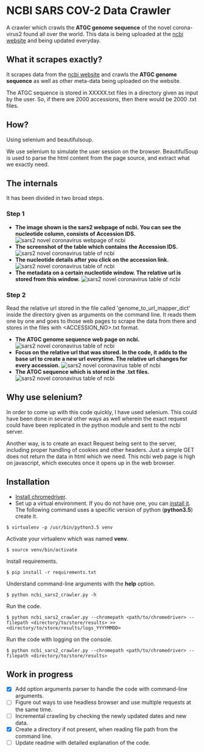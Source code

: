 # NCBI SARS COV-2 Data Crawler
A crawler which crawls the **ATGC genome sequence** of the novel corona-virus2
found all over the world. This data is being uploaded at the [ncbi
website](https://www.ncbi.nlm.nih.gov/labs/virus/vssi/#/virus?SeqType_s=Nucleotide&VirusLineage_ss=Severe%20acute%20respiratory%20syndrome%20coronavirus%202,%20taxid:2697049&Completeness_s=complete) and being updated everyday.

## What it scrapes exactly?
It scrapes data from the [ncbi website](https://www.ncbi.nlm.nih.gov/labs/virus/vssi/#/virus?SeqType_s=Nucleotide&VirusLineage_ss=Severe%20acute%20respiratory%20syndrome%20coronavirus%202,%20taxid:2697049&Completeness_s=complete) and crawls the **ATGC genome
sequence** as well as other meta-data being uploaded on the website.

The ATGC sequence is stored in XXXXX.txt files in a directory given as
input by the user. So, if there are 2000 accessions, then there would be
2000 .txt files.

## How?
Using selenium and beautifulsoup.

We use selenium to simulate the user session on the browser.
BeautifulSoup is used to parse the html content from the page source, and
extract what we exactly need.

## The internals
It has been divided in two broad steps.
### Step 1
- **The image shown is the sars2 webpage of ncbi. You can see the nucleotide column, consists of Accession IDS.**
![sars2 novel coronavirus webpage of ncbi](screenshots/homepage_screenshot.png)
- **The screenshot of the table which contains the Accession IDS.**
![sars2 novel coronavirus table of ncbi](screenshots/homepage_table_screenshot.png)
- **The nucleotide details after you click on the accession link.**
![sars2 novel coronavirus table of ncbi](screenshots/homepage_accessionclick_details.png)
- **The metadata on a certain nucleotide window. The relative url is stored from this window.**
![sars2 novel coronavirus table of ncbi](screenshots/nucleotide-details.png)

### Step 2
Read the relative url stored in the file called 'genome_to_url_mapper_dict' inside the directory given as arguments
on the command line. It reads them one by one and goes to those web pages to scrape the data from there and stores
in the files with <ACCESSION_NO>.txt format.
- **The ATGC genome sequence web page on ncbi.**
![sars2 novel coronavirus table of ncbi](screenshots/atcg_url_page_screenshot.png)
- **Focus on the relative url that was stored. In the code, it adds to the base url to create a new url everytime.
The relative url changes for every accession.**
![sars2 novel coronavirus table of ncbi](screenshots/atcg_sequence_url_only_screenshot.png)
- **The ATGC sequence which is stored in the .txt files.**
![sars2 novel coronavirus table of ncbi](screenshots/atcg_sequence_screenshot.png)

## Why use selenium?

In order to come up with this code quickly, I have used selenium. This could
have been done in several other ways as well wherein the exact request
could have been replicated in the python module and sent to the ncbi server.

Another way, is to create an exact Request being sent to the server, including
proper handling of cookies and other headers. Just a simple GET does not
return the data in html which we need. This ncbi web page is high on
javascript, which executes once it opens up in the web browser.

## Installation
- [Install chromedriver](https://chromedriver.storage.googleapis.com/index.html?path=84.0.4147.30/).
- Set up a virtual environment. If you do not have one, you can [install it](https://docs.python.org/3/library/venv.html).
The following command uses a specific version of python (**python3.5**) create it.
```
$ virtualenv -p /usr/bin/python3.5 venv
```
Activate your virtualenv which was named **venv**.
```
$ source venv/bin/activate
```
Install requirements.
```
$ pip install -r requirements.txt
```
Understand command-line arguments with the **help** option.
```
$ python ncbi_sars2_crawler.py -h
```
Run the code.
```
$ python ncbi_sars2_crawler.py --chromepath <path/to/chromedriver> --filepath <directory/to/store/results> >> <directory/to/store/results/logs_YYYYMMDD>
```
Run the code with logging on the console.
```
$ python ncbi_sars2_crawler.py --chromepath <path/to/chromedriver> --filepath <directory/to/store/results>
```

## Work in progress
- [x] Add option arguments parser to handle the code with command-line
arguments.
- [ ] Figure out ways to use headless browser and use multiple requests
at the same time.
- [ ] Incremental crawling by checking the newly updated dates and new data.
- [x] Create a directory if not present, when reading file path from the command line.
- [ ] Update readme with detailed explanation of the code.
